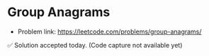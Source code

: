# Group Anagrams
- Problem link: https://leetcode.com/problems/group-anagrams/

✅ Solution accepted today. (Code capture not available yet)
